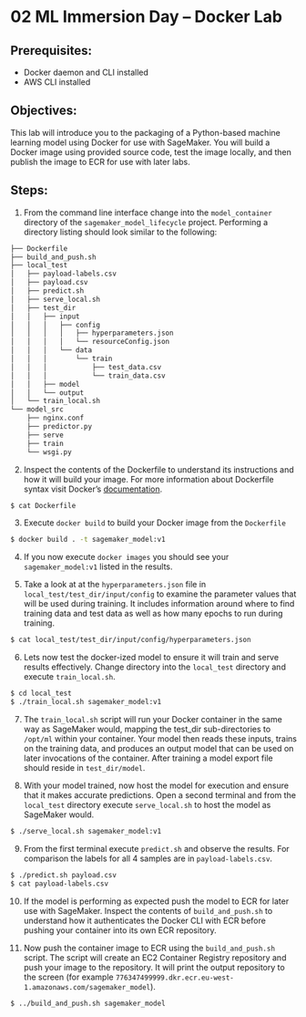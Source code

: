 # 02 ML Immersion Day – Docker Lab

## Prerequisites:
-   Docker daemon and CLI installed
-   AWS CLI installed

## Objectives:

This lab will introduce you to the packaging of a Python-based machine
learning model using Docker for use with SageMaker. You will build a
Docker image using provided source code, test the image locally, and
then publish the image to ECR for use with later labs.

## Steps:
1.  From the command line interface change into the `model_container` directory of the `sagemaker_model_lifecycle` project.  Performing a directory listing should look similar to the following:
```bash
├── Dockerfile
├── build_and_push.sh
├── local_test
│   ├── payload-labels.csv
│   ├── payload.csv
│   ├── predict.sh
│   ├── serve_local.sh
│   ├── test_dir
│   │   ├── input
│   │   │   ├── config
│   │   │   │   ├── hyperparameters.json
│   │   │   │   └── resourceConfig.json
│   │   │   └── data
│   │   │       └── train
│   │   │           ├── test_data.csv
│   │   │           └── train_data.csv
│   │   ├── model
│   │   └── output
│   └── train_local.sh
└── model_src
    ├── nginx.conf
    ├── predictor.py
    ├── serve
    ├── train
    └── wsgi.py
```
2.  Inspect the contents of the Dockerfile to understand its instructions and how it will build your image. For more information about Dockerfile syntax visit Docker’s [documentation](https://docs.docker.com/engine/reference/builder/).
```bash
$ cat Dockerfile
```

3. Execute `docker build` to build your Docker image from the `Dockerfile`
```bash
$ docker build . -t sagemaker_model:v1
```

4.  If you now execute `docker images` you should see your `sagemaker_model:v1` listed in the results.

1. Take a look at at the `hyperparameters.json` file in `local_test/test_dir/input/config` to examine the parameter values that  will be used during training. It includes information around where to find training data and test data as well as how many epochs to run during training.
```bash    
$ cat local_test/test_dir/input/config/hyperparameters.json
```

6.  Lets now test the docker-ized model to ensure it will train and
    serve results effectively. Change directory into the `local_test`
    directory and execute `train_local.sh`.
```bash
$ cd local_test
$ ./train_local.sh sagemaker_model:v1
```

7.  The `train_local.sh` script will run your Docker container in the same way as SageMaker would, mapping the test\_dir sub-directories to `/opt/ml` within your container. Your model then reads these inputs, trains on the training data, and produces an output model that can be used on later invocations of the container. After training a model export file should reside in `test_dir/model`.

1.  With your model trained, now host the model for execution and ensure
    that it makes accurate predictions. Open a second terminal and from
    the `local_test` directory execute `serve_local.sh` to host the model
    as SageMaker would.
```bash
$ ./serve_local.sh sagemaker_model:v1
```

9.  From the first terminal execute `predict.sh` and observe the
    results.  For comparison the labels for all 4 samples are in `payload-labels.csv`.
```bash
$ ./predict.sh payload.csv
$ cat payload-labels.csv
```

10. If the model is performing as expected push the model to ECR for
    later use with SageMaker. Inspect the contents of
    `build_and_push.sh` to understand how it authenticates the Docker
    CLI with ECR before pushing your container into its own ECR
    repository.

1. Now push the container image to ECR using the `build_and_push.sh`
    script.  The script will create an EC2 Container Registry repository and push your image to the repository.  It will print the output repository to the screen (for example `776347499999.dkr.ecr.eu-west-1.amazonaws.com/sagemaker_model`).
```bash
$ ../build_and_push.sh sagemaker_model
```
